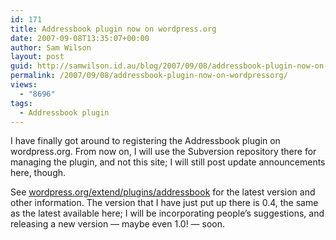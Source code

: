 ```yaml
---
id: 171
title: Addressbook plugin now on wordpress.org
date: 2007-09-08T13:35:07+00:00
author: Sam Wilson
layout: post
guid: http://samwilson.id.au/blog/2007/09/08/addressbook-plugin-now-on-wordpressorg/
permalink: /2007/09/08/addressbook-plugin-now-on-wordpressorg/
views:
  - "8696"
tags:
  - Addressbook plugin
---
```

I have finally got around to registering the Addressbook plugin on wordpress.org. From now on, I will use the Subversion repository there for managing the plugin, and not this site; I will still post update announcements here, though.

See [wordpress.org/extend/plugins/addressbook](http://wordpress.org/extend/plugins/addressbook/) for the latest version and other information. The version that I have just put up there is 0.4, the same as the latest available here; I will be incorporating people’s suggestions, and releasing a new version — maybe even 1.0! — soon.